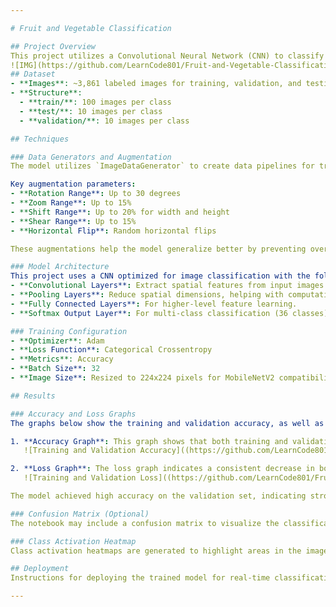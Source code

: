 ```yaml
---

# Fruit and Vegetable Classification

## Project Overview
This project utilizes a Convolutional Neural Network (CNN) to classify images of 36 different fruits and vegetables. The model architecture is supported by MobileNetV2 preprocessing, along with robust data augmentation techniques to enhance the model's generalizability.
![IMG](https://github.com/LearnCode801/Fruit-and-Vegetable-Classification/blob/main/Screenshot%202024-10-30%20165244.png)
## Dataset
- **Images**: ~3,861 labeled images for training, validation, and testing.
- **Structure**:
  - **train/**: 100 images per class
  - **test/**: 10 images per class
  - **validation/**: 10 images per class

## Techniques

### Data Generators and Augmentation
The model utilizes `ImageDataGenerator` to create data pipelines for training, validation, and testing. The training and validation generators apply **MobileNetV2 preprocessing** to normalize images to the input scale required by the model. Additionally, data augmentation techniques, such as **rotation, zoom, width and height shift, shear, and horizontal flip**, are used to improve the model's robustness by exposing it to variations in data.

Key augmentation parameters:
- **Rotation Range**: Up to 30 degrees
- **Zoom Range**: Up to 15%
- **Shift Range**: Up to 20% for width and height
- **Shear Range**: Up to 15%
- **Horizontal Flip**: Random horizontal flips

These augmentations help the model generalize better by preventing overfitting and making it adaptable to variations in image orientations and sizes.

### Model Architecture
This project uses a CNN optimized for image classification with the following architecture:
- **Convolutional Layers**: Extract spatial features from input images.
- **Pooling Layers**: Reduce spatial dimensions, helping with computational efficiency.
- **Fully Connected Layers**: For higher-level feature learning.
- **Softmax Output Layer**: For multi-class classification (36 classes).

### Training Configuration
- **Optimizer**: Adam
- **Loss Function**: Categorical Crossentropy
- **Metrics**: Accuracy
- **Batch Size**: 32
- **Image Size**: Resized to 224x224 pixels for MobileNetV2 compatibility

## Results

### Accuracy and Loss Graphs
The graphs below show the training and validation accuracy, as well as the loss across epochs:

1. **Accuracy Graph**: This graph shows that both training and validation accuracy improve steadily over epochs, reaching over 90% by the end of training.
   ![Training and Validation Accuracy]((https://github.com/LearnCode801/Fruit-and-Vegetable-Classification/blob/main/result%201.png))

2. **Loss Graph**: The loss graph indicates a consistent decrease in both training and validation loss, demonstrating good convergence and minimal overfitting.
   ![Training and Validation Loss]((https://github.com/LearnCode801/Fruit-and-Vegetable-Classification/blob/main/result%202.png))

The model achieved high accuracy on the validation set, indicating strong performance on unseen data. 

### Confusion Matrix (Optional)
The notebook may include a confusion matrix to visualize the classification performance per category, revealing insights into which classes are classified accurately and where misclassifications may occur.

### Class Activation Heatmap
Class activation heatmaps are generated to highlight areas in the images that influence the model’s decision, aiding interpretability and providing insights into the model’s focus during classification.

## Deployment
Instructions for deploying the trained model for real-time classification are provided in the notebook, allowing users to apply the model in practical applications.

--- 
```

